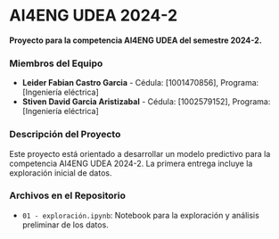 # AI4ENG UDEA 2024-2

**Proyecto para la competencia AI4ENG UDEA del semestre 2024-2.**

### **Miembros del Equipo**
- **Leider Fabian Castro Garcia** - Cédula: [1001470856], Programa: [Ingeniería eléctrica]
- **Stiven David Garcia Aristizabal** - Cédula: [1002579152], Programa: [Ingeniería eléctrica]

### **Descripción del Proyecto**
Este proyecto está orientado a desarrollar un modelo predictivo para la competencia AI4ENG UDEA 2024-2. La primera entrega incluye la exploración inicial de datos.

### **Archivos en el Repositorio**
- `01 - exploración.ipynb`: Notebook para la exploración y análisis preliminar de los datos.
